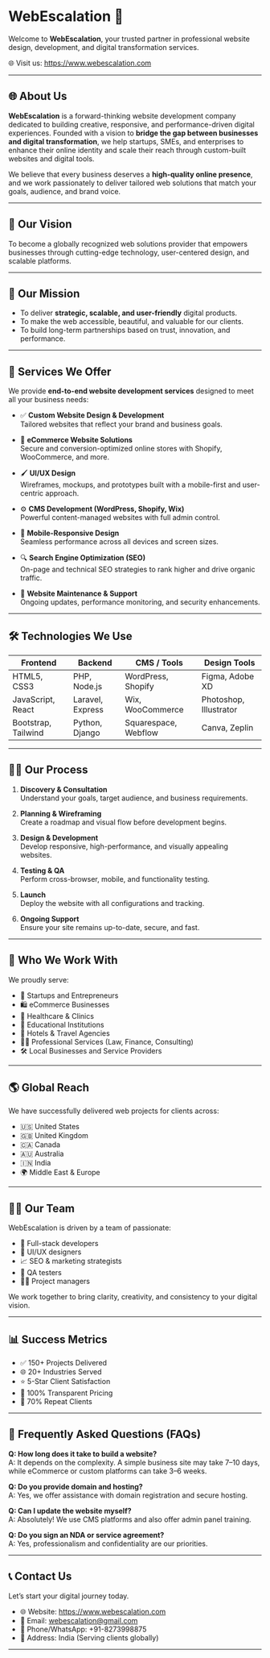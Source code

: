 # WebEscalation 🚀

Welcome to **WebEscalation**, your trusted partner in professional website design, development, and digital transformation services.

🌐 Visit us: https://www.webescalation.com

---

## 🌐 About Us

**WebEscalation** is a forward-thinking website development company dedicated to building creative, responsive, and performance-driven digital experiences. Founded with a vision to **bridge the gap between businesses and digital transformation**, we help startups, SMEs, and enterprises to enhance their online identity and scale their reach through custom-built websites and digital tools.

We believe that every business deserves a **high-quality online presence**, and we work passionately to deliver tailored web solutions that match your goals, audience, and brand voice.

---

## 🎯 Our Vision

To become a globally recognized web solutions provider that empowers businesses through cutting-edge technology, user-centered design, and scalable platforms.

---

## 🧭 Our Mission

- To deliver **strategic, scalable, and user-friendly** digital products.
- To make the web accessible, beautiful, and valuable for our clients.
- To build long-term partnerships based on trust, innovation, and performance.

---

## 💼 Services We Offer

We provide **end-to-end website development services** designed to meet all your business needs:

- ✅ **Custom Website Design & Development**  
  Tailored websites that reflect your brand and business goals.

- 🛒 **eCommerce Website Solutions**  
  Secure and conversion-optimized online stores with Shopify, WooCommerce, and more.

- 🖌️ **UI/UX Design**  
  Wireframes, mockups, and prototypes built with a mobile-first and user-centric approach.

- ⚙️ **CMS Development (WordPress, Shopify, Wix)**  
  Powerful content-managed websites with full admin control.

- 📱 **Mobile-Responsive Design**  
  Seamless performance across all devices and screen sizes.

- 🔍 **Search Engine Optimization (SEO)**  
  On-page and technical SEO strategies to rank higher and drive organic traffic.

- 🔧 **Website Maintenance & Support**  
  Ongoing updates, performance monitoring, and security enhancements.

---

## 🛠️ Technologies We Use

| Frontend            | Backend         | CMS / Tools         | Design Tools         |
|---------------------|------------------|----------------------|-----------------------|
| HTML5, CSS3         | PHP, Node.js     | WordPress, Shopify   | Figma, Adobe XD       |
| JavaScript, React   | Laravel, Express | Wix, WooCommerce     | Photoshop, Illustrator|
| Bootstrap, Tailwind | Python, Django   | Squarespace, Webflow | Canva, Zeplin         |

---

## 👨‍💻 Our Process

1. **Discovery & Consultation**  
   Understand your goals, target audience, and business requirements.

2. **Planning & Wireframing**  
   Create a roadmap and visual flow before development begins.

3. **Design & Development**  
   Develop responsive, high-performance, and visually appealing websites.

4. **Testing & QA**  
   Perform cross-browser, mobile, and functionality testing.

5. **Launch**  
   Deploy the website with all configurations and tracking.

6. **Ongoing Support**  
   Ensure your site remains up-to-date, secure, and fast.

---

## 👥 Who We Work With

We proudly serve:

- 🏢 Startups and Entrepreneurs  
- 🛍️ eCommerce Businesses  
- 🏥 Healthcare & Clinics  
- 🏫 Educational Institutions  
- 🏨 Hotels & Travel Agencies  
- 🧑‍⚖️ Professional Services (Law, Finance, Consulting)  
- 🛠️ Local Businesses and Service Providers  

---

## 🌎 Global Reach

We have successfully delivered web projects for clients across:

- 🇺🇸 United States  
- 🇬🇧 United Kingdom  
- 🇨🇦 Canada  
- 🇦🇺 Australia  
- 🇮🇳 India  
- 🌍 Middle East & Europe

---

## 🧑‍💼 Our Team

WebEscalation is driven by a team of passionate:

- 🔧 Full-stack developers  
- 🎨 UI/UX designers  
- 📈 SEO & marketing strategists  
- 🧪 QA testers  
- 🧑‍💼 Project managers  

We work together to bring clarity, creativity, and consistency to your digital vision.

---

## 📊 Success Metrics

- ✅ 150+ Projects Delivered  
- 🌐 20+ Industries Served  
- ⭐ 5-Star Client Satisfaction  
- 🧾 100% Transparent Pricing  
- 🔁 70% Repeat Clients

---

## 🙋 Frequently Asked Questions (FAQs)

**Q: How long does it take to build a website?**  
A: It depends on the complexity. A simple business site may take 7–10 days, while eCommerce or custom platforms can take 3–6 weeks.

**Q: Do you provide domain and hosting?**  
A: Yes, we offer assistance with domain registration and secure hosting.

**Q: Can I update the website myself?**  
A: Absolutely! We use CMS platforms and also offer admin panel training.

**Q: Do you sign an NDA or service agreement?**  
A: Yes, professionalism and confidentiality are our priorities.

---

## 📞 Contact Us

Let’s start your digital journey today.

- 🌐 Website: https://www.webescalation.com
- 📧 Email: webescalation@gmail.com  
- 📱 Phone/WhatsApp: +91-8273998875
- 📍 Address: India (Serving clients globally)

---


